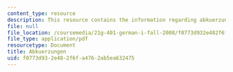 ```yaml
---
content_type: resource
description: This resource contains the information regarding abkuerzungen.
file: null
file_location: /coursemedia/21g-401-german-i-fall-2008/f0773d932e482f6fa4762ab5ea632475_MIT21G_401F08_abkuerzu.pdf
file_type: application/pdf
resourcetype: Document
title: Abkuerzungen
uid: f0773d93-2e48-2f6f-a476-2ab5ea632475
---
```

